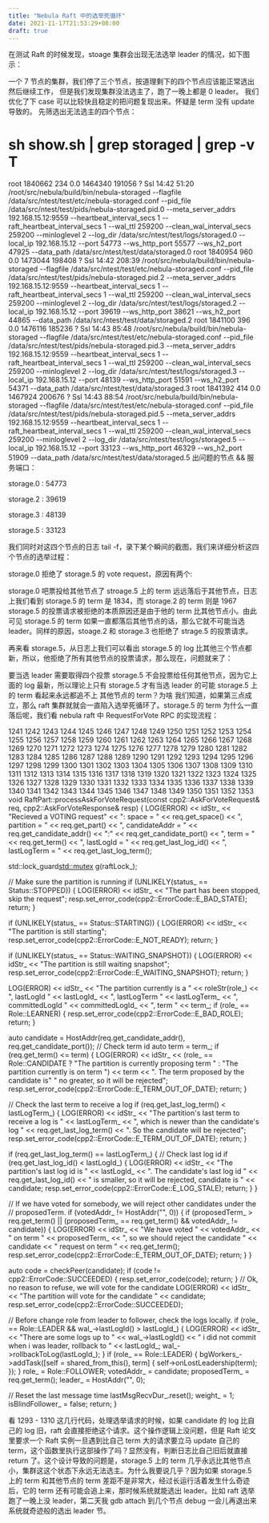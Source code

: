 ```yaml
---
title: "Nebula Raft 中的选举死循环"
date: 2021-11-17T21:53:29+08:00
draft: true
---
```


在测试 Raft 的时候发现，stoage 集群会出现无法选举 leader 的情况，如下图示：


一个 7 节点的集群，我们停了三个节点，按道理剩下的四个节点应该能正常选出然后继续工作，
但是我们发现集群没法选主了，跑了一晚上都是 0 leader。
我们优化了下 case 可以比较快且稳定的把问题复现出来。怀疑是 term 没有 update 导致的。
先筛选出无法选主的四个节点：

# sh show.sh  | grep storaged | grep -v T
root     1840662  234  0.0 1464340 191056 ?      Ssl  14:42  51:20 /root/src/nebula/build/bin/nebula-storaged --flagfile /data/src/ntest/test/etc/nebula-storaged.conf --pid_file /data/src/ntest/test/pids/nebula-storaged.pid.0 --meta_server_addrs 192.168.15.12:9559 --heartbeat_interval_secs 1 --raft_heartbeat_interval_secs 1 --wal_ttl 259200 --clean_wal_interval_secs 259200 --minloglevel 2 --log_dir /data/src/ntest/test/logs/storaged.0 --local_ip 192.168.15.12 --port 54773 --ws_http_port 55577 --ws_h2_port 47925 --data_path /data/src/ntest/test/data/storaged.0
root     1840954  960  0.0 1473044 198408 ?      Ssl  14:42 208:39 /root/src/nebula/build/bin/nebula-storaged --flagfile /data/src/ntest/test/etc/nebula-storaged.conf --pid_file /data/src/ntest/test/pids/nebula-storaged.pid.2 --meta_server_addrs 192.168.15.12:9559 --heartbeat_interval_secs 1 --raft_heartbeat_interval_secs 1 --wal_ttl 259200 --clean_wal_interval_secs 259200 --minloglevel 2 --log_dir /data/src/ntest/test/logs/storaged.2 --local_ip 192.168.15.12 --port 39619 --ws_http_port 38621 --ws_h2_port 44865 --data_path /data/src/ntest/test/data/storaged.2
root     1841100  396  0.0 1476116 185236 ?      Ssl  14:43  85:48 /root/src/nebula/build/bin/nebula-storaged --flagfile /data/src/ntest/test/etc/nebula-storaged.conf --pid_file /data/src/ntest/test/pids/nebula-storaged.pid.3 --meta_server_addrs 192.168.15.12:9559 --heartbeat_interval_secs 1 --raft_heartbeat_interval_secs 1 --wal_ttl 259200 --clean_wal_interval_secs 259200 --minloglevel 2 --log_dir /data/src/ntest/test/logs/storaged.3 --local_ip 192.168.15.12 --port 48139 --ws_http_port 51591 --ws_h2_port 54371 --data_path /data/src/ntest/test/data/storaged.3
root     1841392  414  0.0 1467924 200676 ?      Ssl  14:43  88:54 /root/src/nebula/build/bin/nebula-storaged --flagfile /data/src/ntest/test/etc/nebula-storaged.conf --pid_file /data/src/ntest/test/pids/nebula-storaged.pid.5 --meta_server_addrs 192.168.15.12:9559 --heartbeat_interval_secs 1 --raft_heartbeat_interval_secs 1 --wal_ttl 259200 --clean_wal_interval_secs 259200 --minloglevel 2 --log_dir /data/src/ntest/test/logs/storaged.5 --local_ip 192.168.15.12 --port 33123 --ws_http_port 46329 --ws_h2_port 51909 --data_path /data/src/ntest/test/data/storaged.5
出问题的节点 && 服务端口：

storage.0 : 54773

storage.2 : 39619

storage.3 : 48139

storage.5 : 33123

我们同时对这四个节点的日志 tail -f，录下某个瞬间的截图，我们来详细分析这四个节点的选举过程：



storage.0 拒绝了 storage.5 的 vote request，原因有两个:

storage.0 吧票投给其他节点了
stroage.5 上的 term 远远落后于其他节点，日志上我们看到 storage.5 的 term 是 1834，而 storage.2 的 term 则是 1967
storage.5 的投票请求被拒绝的本质原因还是由于他的 term 比其他节点小。由此可见 storage.5 的 term 如果一直都落后其他节点的话，那么它就不可能当选 leader。同样的原因，stoage.2 和 storage.3 也拒绝了 strage.5 的投票请求。

再来看 storage.5，从日志上我们可以看出 storage.5 的 log 比其他三个节点都新，所以，他拒绝了所有其他节点的投票请求，那么现在，问题就来了：

要当选 leader 需要取得四个投票
storage.5 不会投票给任何其他节点，因为它上面的 log 最新，所以理论上只有 storage.5 才有当选 leader 的可能
storage.5 上的 term 看起来永远都追不上 其他节点的 term？为啥
我们知道，如果第三点成立，那么 raft 集群就就会一直陷入选举死循环了。storage.5 的 term 为什么一直落后呢，我们看 nebula raft 中 RequestForVote RPC 的实现流程：

1241
1242
1243
1244
1245
1246
1247
1248
1249
1250
1251
1252
1253
1254
1255
1256
1257
1258
1259
1260
1261
1262
1263
1264
1265
1266
1267
1268
1269
1270
1271
1272
1273
1274
1275
1276
1277
1278
1279
1280
1281
1282
1283
1284
1285
1286
1287
1288
1289
1290
1291
1292
1293
1294
1295
1296
1297
1298
1299
1300
1301
1302
1303
1304
1305
1306
1307
1308
1309
1310
1311
1312
1313
1314
1315
1316
1317
1318
1319
1320
1321
1322
1323
1324
1325
1326
1327
1328
1329
1330
1331
1332
1333
1334
1335
1336
1337
1338
1339
1340
1341
1342
1343
1344
1345
1346
1347
1348
1349
1350
1351
1352
1353
void RaftPart::processAskForVoteRequest(const cpp2::AskForVoteRequest& req,
                                        cpp2::AskForVoteResponse& resp) {
  LOG(ERROR) << idStr_ << "Recieved a VOTING request"
            << ": space = " << req.get_space() << ", partition = " << req.get_part()
            << ", candidateAddr = " << req.get_candidate_addr() << ":" << req.get_candidate_port()
            << ", term = " << req.get_term() << ", lastLogId = " << req.get_last_log_id()
            << ", lastLogTerm = " << req.get_last_log_term();
 
  std::lock_guard<std::mutex> g(raftLock_);
 
  // Make sure the partition is running
  if (UNLIKELY(status_ == Status::STOPPED)) {
    LOG(ERROR) << idStr_ << "The part has been stopped, skip the request";
    resp.set_error_code(cpp2::ErrorCode::E_BAD_STATE);
    return;
  }
 
  if (UNLIKELY(status_ == Status::STARTING)) {
    LOG(ERROR) << idStr_ << "The partition is still starting";
    resp.set_error_code(cpp2::ErrorCode::E_NOT_READY);
    return;
  }
 
  if (UNLIKELY(status_ == Status::WAITING_SNAPSHOT)) {
    LOG(ERROR) << idStr_ << "The partition is still waiting snapshot";
    resp.set_error_code(cpp2::ErrorCode::E_WAITING_SNAPSHOT);
    return;
  }
 
  LOG(ERROR) << idStr_ << "The partition currently is a " << roleStr(role_) << ", lastLogId "
            << lastLogId_ << ", lastLogTerm " << lastLogTerm_ << ", committedLogId "
            << committedLogId_ << ", term " << term_;
  if (role_ == Role::LEARNER) {
    resp.set_error_code(cpp2::ErrorCode::E_BAD_ROLE);
    return;
  }
 
  auto candidate = HostAddr(req.get_candidate_addr(), req.get_candidate_port());
  // Check term id
  auto term = term_;
  if (req.get_term() <= term) {
    LOG(ERROR) << idStr_
              << (role_ == Role::CANDIDATE ? "The partition is currently proposing term "
                                           : "The partition currently is on term ")
              << term
              << ". The term proposed by the candidate is"
                 " no greater, so it will be rejected";
    resp.set_error_code(cpp2::ErrorCode::E_TERM_OUT_OF_DATE);
    return;
  }
 
  // Check the last term to receive a log
  if (req.get_last_log_term() < lastLogTerm_) {
    LOG(ERROR) << idStr_ << "The partition's last term to receive a log is " << lastLogTerm_
              << ", which is newer than the candidate's log " << req.get_last_log_term()
              << ". So the candidate will be rejected";
    resp.set_error_code(cpp2::ErrorCode::E_TERM_OUT_OF_DATE);
    return;
  }
 
  if (req.get_last_log_term() == lastLogTerm_) {
    // Check last log id
    if (req.get_last_log_id() < lastLogId_) {
      LOG(ERROR) << idStr_ << "The partition's last log id is " << lastLogId_
                << ". The candidate's last log id " << req.get_last_log_id()
                << " is smaller, so it will be rejected, candidate is " << candidate;
      resp.set_error_code(cpp2::ErrorCode::E_LOG_STALE);
      return;
    }
  }
 
  // If we have voted for somebody, we will reject other candidates under the
  // proposedTerm.
  if (votedAddr_ != HostAddr("", 0)) {
    if (proposedTerm_ > req.get_term() ||
        (proposedTerm_ == req.get_term() && votedAddr_ != candidate)) {
      LOG(ERROR) << idStr_ << "We have voted " << votedAddr_ << " on term " << proposedTerm_
                << ", so we should reject the candidate " << candidate << " request on term "
                << req.get_term();
      resp.set_error_code(cpp2::ErrorCode::E_TERM_OUT_OF_DATE);
      return;
    }
  }
 
  auto code = checkPeer(candidate);
  if (code != cpp2::ErrorCode::SUCCEEDED) {
    resp.set_error_code(code);
    return;
  }
  // Ok, no reason to refuse, we will vote for the candidate
  LOG(ERROR) << idStr_ << "The partition will vote for the candidate " << candidate;
  resp.set_error_code(cpp2::ErrorCode::SUCCEEDED);
 
  // Before change role from leader to follower, check the logs locally.
  if (role_ == Role::LEADER && wal_->lastLogId() > lastLogId_) {
    LOG(ERROR) << idStr_ << "There are some logs up to " << wal_->lastLogId()
              << " i did not commit when i was leader, rollback to " << lastLogId_;
    wal_->rollbackToLog(lastLogId_);
  }
  if (role_ == Role::LEADER) {
    bgWorkers_->addTask([self = shared_from_this(), term] { self->onLostLeadership(term); });
  }
  role_ = Role::FOLLOWER;
  votedAddr_ = candidate;
  proposedTerm_ = req.get_term();
  leader_ = HostAddr("", 0);
 
  // Reset the last message time
  lastMsgRecvDur_.reset();
  weight_ = 1;
  isBlindFollower_ = false;
  return;
}

看 1293 - 1310 这几行代码，处理选举请求的时候，如果 candidate 的 log 比自己的 log 旧，raft 会直接拒绝这个请求。这个操作逻辑上没问题，但是 Raft 论文里要求一个 Raft 实例一旦遇到比自己 term 大的请求要立马 update 自己的 term，这个函数里执行这部操作了吗？显然没有，判断日志比自己旧后就直接 return 了。这个设计导致的问题是，storage.5 上的 term 几乎永远比其他节点小，集群这这个状态下永远无法选主。为什么我要说几乎？因为如果 storage.5 上的 term 和其他节点的 term 差距不是非常大，经过长运行活着发生什么奇迹后，它的 term 还有可能会追上来，那时候系统就能选出 leader。比如 raft 选举跑了一晚上没 leader，第二天我 gdb attach 到几个节点 debug  一会儿再退出来系统就奇迹般的选出 leader 节。
